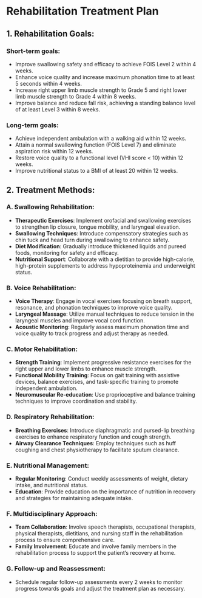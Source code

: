# Rehabilitation Treatment Plan

## 1. Rehabilitation Goals:
### Short-term goals:
- Improve swallowing safety and efficacy to achieve FOIS Level 2 within 4 weeks.
- Enhance voice quality and increase maximum phonation time to at least 5 seconds within 4 weeks.
- Increase right upper limb muscle strength to Grade 5 and right lower limb muscle strength to Grade 4 within 8 weeks.
- Improve balance and reduce fall risk, achieving a standing balance level of at least Level 3 within 8 weeks.

### Long-term goals:
- Achieve independent ambulation with a walking aid within 12 weeks.
- Attain a normal swallowing function (FOIS Level 7) and eliminate aspiration risk within 12 weeks.
- Restore voice quality to a functional level (VHI score < 10) within 12 weeks.
- Improve nutritional status to a BMI of at least 20 within 12 weeks.

## 2. Treatment Methods:
### A. Swallowing Rehabilitation:
- **Therapeutic Exercises**: Implement orofacial and swallowing exercises to strengthen lip closure, tongue mobility, and laryngeal elevation.
- **Swallowing Techniques**: Introduce compensatory strategies such as chin tuck and head turn during swallowing to enhance safety.
- **Diet Modification**: Gradually introduce thickened liquids and pureed foods, monitoring for safety and efficacy.
- **Nutritional Support**: Collaborate with a dietitian to provide high-calorie, high-protein supplements to address hypoproteinemia and underweight status.

### B. Voice Rehabilitation:
- **Voice Therapy**: Engage in vocal exercises focusing on breath support, resonance, and phonation techniques to improve voice quality.
- **Laryngeal Massage**: Utilize manual techniques to reduce tension in the laryngeal muscles and improve vocal cord function.
- **Acoustic Monitoring**: Regularly assess maximum phonation time and voice quality to track progress and adjust therapy as needed.

### C. Motor Rehabilitation:
- **Strength Training**: Implement progressive resistance exercises for the right upper and lower limbs to enhance muscle strength.
- **Functional Mobility Training**: Focus on gait training with assistive devices, balance exercises, and task-specific training to promote independent ambulation.
- **Neuromuscular Re-education**: Use proprioceptive and balance training techniques to improve coordination and stability.

### D. Respiratory Rehabilitation:
- **Breathing Exercises**: Introduce diaphragmatic and pursed-lip breathing exercises to enhance respiratory function and cough strength.
- **Airway Clearance Techniques**: Employ techniques such as huff coughing and chest physiotherapy to facilitate sputum clearance.

### E. Nutritional Management:
- **Regular Monitoring**: Conduct weekly assessments of weight, dietary intake, and nutritional status.
- **Education**: Provide education on the importance of nutrition in recovery and strategies for maintaining adequate intake.

### F. Multidisciplinary Approach:
- **Team Collaboration**: Involve speech therapists, occupational therapists, physical therapists, dietitians, and nursing staff in the rehabilitation process to ensure comprehensive care.
- **Family Involvement**: Educate and involve family members in the rehabilitation process to support the patient’s recovery at home.

### G. Follow-up and Reassessment:
- Schedule regular follow-up assessments every 2 weeks to monitor progress towards goals and adjust the treatment plan as necessary.
